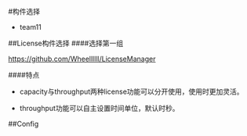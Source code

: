 #构件选择
+ team11

##License构件选择
####选择第一组

https://github.com/Wheellllll/LicenseManager

####特点

+ capacity与throughput两种license功能可以分开使用，使用时更加灵活。

+ throughput功能可以自主设置时间单位，默认时秒。

##Config